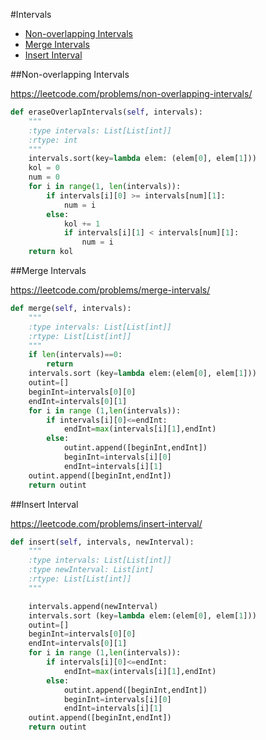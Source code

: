 #Intervals

+ [Non-overlapping Intervals](#non-overlapping-intervals)
+ [Merge Intervals](#merge-intervals)
+ [Insert Interval](#insert-interval)

##Non-overlapping Intervals

https://leetcode.com/problems/non-overlapping-intervals/

```python
def eraseOverlapIntervals(self, intervals):
    """
    :type intervals: List[List[int]]
    :rtype: int
    """
    intervals.sort(key=lambda elem: (elem[0], elem[1]))
    kol = 0
    num = 0
    for i in range(1, len(intervals)):
        if intervals[i][0] >= intervals[num][1]:
            num = i
        else:
            kol += 1
            if intervals[i][1] < intervals[num][1]:
                num = i
    return kol
```

##Merge Intervals

https://leetcode.com/problems/merge-intervals/

```python
def merge(self, intervals):
    """
    :type intervals: List[List[int]]
    :rtype: List[List[int]]
    """
    if len(intervals)==0:
        return
    intervals.sort (key=lambda elem:(elem[0], elem[1]))
    outint=[]
    beginInt=intervals[0][0]
    endInt=intervals[0][1]
    for i in range (1,len(intervals)):
        if intervals[i][0]<=endInt:
            endInt=max(intervals[i][1],endInt)
        else:
            outint.append([beginInt,endInt])
            beginInt=intervals[i][0]
            endInt=intervals[i][1]
    outint.append([beginInt,endInt])
    return outint
```

##Insert Interval

https://leetcode.com/problems/insert-interval/

```python
def insert(self, intervals, newInterval):
    """
    :type intervals: List[List[int]]
    :type newInterval: List[int]
    :rtype: List[List[int]]
    """

    intervals.append(newInterval)
    intervals.sort (key=lambda elem:(elem[0], elem[1]))
    outint=[]
    beginInt=intervals[0][0]
    endInt=intervals[0][1]
    for i in range (1,len(intervals)):
        if intervals[i][0]<=endInt:
            endInt=max(intervals[i][1],endInt)
        else:
            outint.append([beginInt,endInt])
            beginInt=intervals[i][0]
            endInt=intervals[i][1]
    outint.append([beginInt,endInt])
    return outint
```

